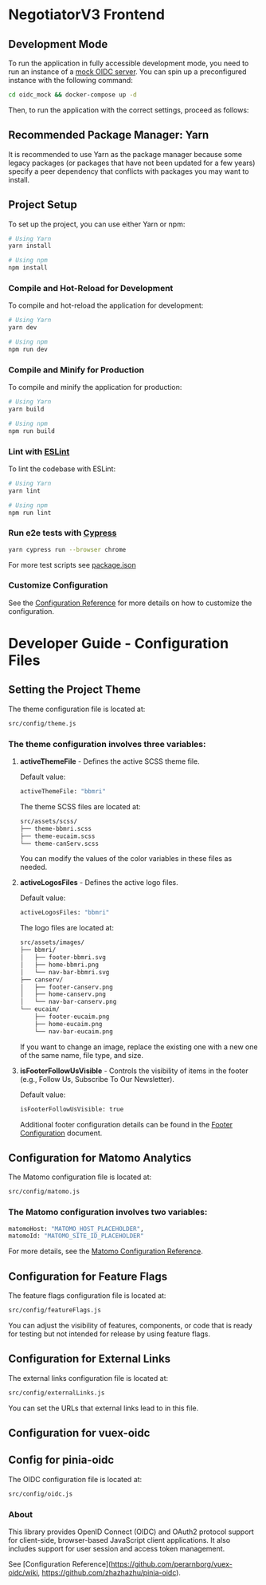 # NegotiatorV3 Frontend

## Development Mode

To run the application in fully accessible development mode, you need to run an instance of a [mock OIDC server](https://github.com/Soluto/oidc-server-mock). You can spin up a preconfigured instance with the following command:

```sh
cd oidc_mock && docker-compose up -d
```

Then, to run the application with the correct settings, proceed as follows:

## Recommended Package Manager: Yarn

It is recommended to use Yarn as the package manager because some legacy packages (or packages that have not been updated for a few years) specify a peer dependency that conflicts with packages you may want to install.

## Project Setup

To set up the project, you can use either Yarn or npm:

```sh
# Using Yarn
yarn install

# Using npm
npm install
```

### Compile and Hot-Reload for Development

To compile and hot-reload the application for development:

```sh
# Using Yarn
yarn dev

# Using npm
npm run dev
```

### Compile and Minify for Production

To compile and minify the application for production:

```sh
# Using Yarn
yarn build

# Using npm
npm run build
```

### Lint with [ESLint](https://eslint.org/)

To lint the codebase with ESLint:

```sh
# Using Yarn
yarn lint

# Using npm
npm run lint
```

### Run e2e tests with [Cypress](https://docs.cypress.io/guides/overview/why-cypress)
```sh
yarn cypress run --browser chrome
```
For more test scripts see [package.json](package.json)

### Customize Configuration

See the [Configuration Reference](https://cli.vuejs.org/config/) for more details on how to customize the configuration.

# Developer Guide - Configuration Files

## Setting the Project Theme

The theme configuration file is located at:

```sh
src/config/theme.js
```

### The theme configuration involves three variables:

1. **activeThemeFile** - Defines the active SCSS theme file.

   Default value:
   ```sh
   activeThemeFile: "bbmri"
   ```

   The theme SCSS files are located at:

   ```sh
   src/assets/scss/
   ├── theme-bbmri.scss
   ├── theme-eucaim.scss
   └── theme-canServ.scss
   ```

   You can modify the values of the color variables in these files as needed.

2. **activeLogosFiles** - Defines the active logo files.

   Default value:
   ```sh
   activeLogosFiles: "bbmri"
   ```

   The logo files are located at:

   ```sh
   src/assets/images/
   ├── bbmri/
   │   ├── footer-bbmri.svg
   │   ├── home-bbmri.png
   │   └── nav-bar-bbmri.svg
   ├── canserv/
   │   ├── footer-canserv.png
   │   ├── home-canserv.png
   │   └── nav-bar-canserv.png
   └── eucaim/
       ├── footer-eucaim.png
       ├── home-eucaim.png
       └── nav-bar-eucaim.png
   ```

   If you want to change an image, replace the existing one with a new one of the same name, file type, and size.

3. **isFooterFollowUsVisible** - Controls the visibility of items in the footer (e.g., Follow Us, Subscribe To Our Newsletter).

   Default value:
   ```sh
   isFooterFollowUsVisible: true
   ```

   Additional footer configuration details can be found in the [Footer Configuration](docs/FOOTER_CONFIGURATION.md) document.

## Configuration for Matomo Analytics

The Matomo configuration file is located at:

```sh
src/config/matomo.js
```

### The Matomo configuration involves two variables:

```sh
matomoHost: "MATOMO_HOST_PLACEHOLDER",
matomoId: "MATOMO_SITE_ID_PLACEHOLDER"
```

For more details, see the [Matomo Configuration Reference](https://matomo.org/faq/new-to-piwik/how-do-i-install-the-matomo-tracking-code-on-websites-that-use-vue-js/).

## Configuration for Feature Flags

The feature flags configuration file is located at:

```sh
src/config/featureFlags.js
```

You can adjust the visibility of features, components, or code that is ready for testing but not intended for release by using feature flags.

## Configuration for External Links

The external links configuration file is located at:

```sh
src/config/externalLinks.js
```

You can set the URLs that external links lead to in this file.

## Configuration for vuex-oidc

## Config for pinia-oidc
The OIDC configuration file is located at:

```sh
src/config/oidc.js
```

### About

This library provides OpenID Connect (OIDC) and OAuth2 protocol support for client-side, browser-based JavaScript client applications. It also includes support for user session and access token management.

See [Configuration Reference](https://github.com/perarnborg/vuex-oidc/wiki, https://github.com/zhazhazhu/pinia-oidc).
